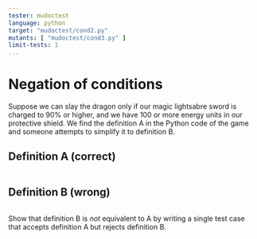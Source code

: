 ```yaml
---
tester: mudoctest
language: python
target: "mudoctest/cond2.py"
mutants: [ "mudoctest/cond3.py" ]
limit-tests: 1
...
```


# Negation of conditions

Suppose we can slay the dragon only if our magic lightsabre sword is
charged to 90% or higher, and we have 100 or more energy units in our
protective shield. We find the definition A in the Python code of the game
and someone attempts to simplify it to definition B.

## Definition A (correct)

~~~ {.include src="mudoctest/cond2.py" }
~~~

## Definition B (wrong)

~~~ {.diffs from="mudoctest/cond2.py" to="mudoctest/cond3.py" }
~~~

Show that definition B is *not* equivalent to A by writing a single
test case that accepts definition A but rejects definition B.

